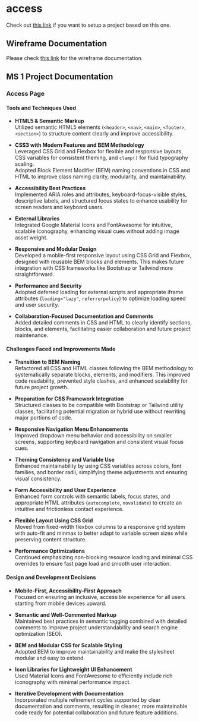 # access

Check out [this link](https://github.com/arnelimperial/access/blob/main/SETUP.md) if you want to setup a project based on this one.

## Wireframe Documentation

Please check [this link](https://github.com/Gracielleee/WebSysTech_H3101_Group-15/blob/main/WIREFRAME.md) for the wireframe documentation.

## MS 1 Project Documentation

### **Access Page**

#### Tools and Techniques Used

- **HTML5 & Semantic Markup**  
  Utilized semantic HTML5 elements (`<header>`, `<nav>`, `<main>`, `<footer>`, `<section>`) to structure content clearly and improve accessibility.

- **CSS3 with Modern Features and BEM Methodology**  
  Leveraged CSS Grid and Flexbox for flexible and responsive layouts, CSS variables for consistent theming, and `clamp()` for fluid typography scaling.  
  Adopted Block Element Modifier (BEM) naming conventions in CSS and HTML to improve class naming clarity, modularity, and maintainability.

- **Accessibility Best Practices**  
  Implemented ARIA roles and attributes, keyboard-focus-visible styles, descriptive labels, and structured focus states to enhance usability for screen readers and keyboard users.

- **External Libraries**  
  Integrated Google Material Icons and FontAwesome for intuitive, scalable iconography, enhancing visual cues without adding image asset weight.

- **Responsive and Modular Design**  
  Developed a mobile-first responsive layout using CSS Grid and Flexbox, designed with reusable BEM blocks and elements. This makes future integration with CSS frameworks like Bootstrap or Tailwind more straightforward.

- **Performance and Security**  
  Adopted deferred loading for external scripts and appropriate iframe attributes (`loading="lazy"`, `referrerpolicy`) to optimize loading speed and user security.

- **Collaboration-Focused Documentation and Comments**  
  Added detailed comments in CSS and HTML to clearly identify sections, blocks, and elements, facilitating easier collaboration and future project maintenance.

#### Challenges Faced and Improvements Made

- **Transition to BEM Naming**  
  Refactored all CSS and HTML classes following the BEM methodology to systematically separate blocks, elements, and modifiers. This improved code readability, prevented style clashes, and enhanced scalability for future project growth.

- **Preparation for CSS Framework Integration**  
  Structured classes to be compatible with Bootstrap or Tailwind utility classes, facilitating potential migration or hybrid use without rewriting major portions of code.

- **Responsive Navigation Menu Enhancements**  
  Improved dropdown menu behavior and accessibility on smaller screens, supporting keyboard navigation and consistent visual focus cues.

- **Theming Consistency and Variable Use**  
  Enhanced maintainability by using CSS variables across colors, font families, and border radii, simplifying theme adjustments and ensuring visual consistency.

- **Form Accessibility and User Experience**  
  Enhanced form controls with semantic labels, focus states, and appropriate HTML attributes (`autocomplete`, `novalidate`) to create an intuitive and frictionless contact experience.

- **Flexible Layout Using CSS Grid**  
  Moved from fixed-width flexbox columns to a responsive grid system with auto-fit and minmax to better adapt to variable screen sizes while preserving content structure.

- **Performance Optimizations**  
  Continued emphasizing non-blocking resource loading and minimal CSS overrides to ensure fast page load and smooth user interaction.

#### Design and Development Decisions

- **Mobile-First, Accessibility-First Approach**  
  Focused on ensuring an inclusive, accessible experience for all users starting from mobile devices upward.

- **Semantic and Well-Commented Markup**  
  Maintained best practices in semantic tagging combined with detailed comments to improve project understandability and search engine optimization (SEO).

- **BEM and Modular CSS for Scalable Styling**  
  Adopted BEM to improve maintainability and make the stylesheet modular and easy to extend.

- **Icon Libraries for Lightweight UI Enhancement**  
  Used Material Icons and FontAwesome to efficiently include rich iconography with minimal performance impact.

- **Iterative Development with Documentation**  
  Incorporated multiple refinement cycles supported by clear documentation and comments, resulting in cleaner, more maintainable code ready for potential collaboration and future feature additions.